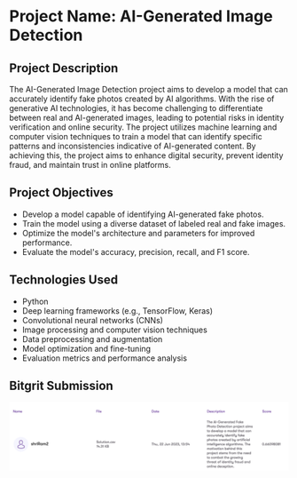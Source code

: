 # Project Name: AI-Generated Image Detection
## Project Description

The AI-Generated Image Detection project aims to develop a model that can accurately identify fake photos created by AI algorithms. With the rise of generative AI technologies, it has become challenging to differentiate between real and AI-generated images, leading to potential risks in identity verification and online security. The project utilizes machine learning and computer vision techniques to train a model that can identify specific patterns and inconsistencies indicative of AI-generated content. By achieving this, the project aims to enhance digital security, prevent identity fraud, and maintain trust in online platforms.
## Project Objectives

* Develop a model capable of identifying AI-generated fake photos.
* Train the model using a diverse dataset of labeled real and fake images.
* Optimize the model's architecture and parameters for improved performance.
* Evaluate the model's accuracy, precision, recall, and F1 score.

## Technologies Used

* Python
* Deep learning frameworks (e.g., TensorFlow, Keras)
* Convolutional neural networks (CNNs)
* Image processing and computer vision techniques
* Data preprocessing and augmentation
* Model optimization and fine-tuning
* Evaluation metrics and performance analysis

## Bitgrit Submission 
![Alt Text](https://github.com/ramonshri02/fakeImageDetection/blob/main/Screenshot%202023-06-22%20at%207.33.54%20PM.png)
